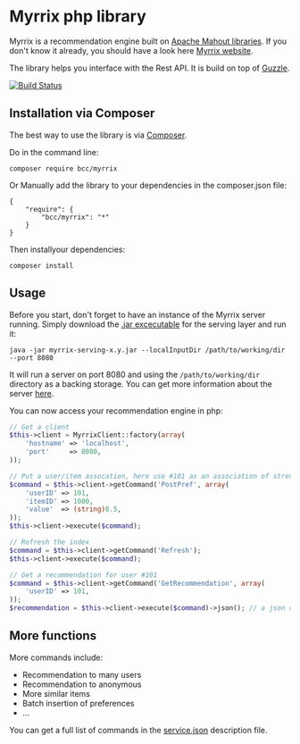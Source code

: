 # Myrrix php library

Myrrix is a recommendation engine built on [Apache Mahout libraries](http://mahout.apache.org/). If you don't know it already, you should have a look here [Myrrix website](http://myrrix.com).

The library helps you interface with the Rest API. It is build on top of [Guzzle](https://github.com/guzzle/guzzle).

[![Build Status](https://travis-ci.org/michelsalib/bcc-myrrix.png)](https://travis-ci.org/michelsalib/bcc-myrrix)

## Installation via Composer

The best way to use the library is via [Composer](http://getcomposer.org/).

Do in the command line:

```
composer require bcc/myrrix
```

Or Manually add the library to your dependencies in the composer.json file:

```
{
    "require": {
        "bcc/myrrix": "*"
    }
}
```

Then installyour dependencies:

```
composer install
```

## Usage

Before you start, don't forget to have an instance of the Myrrix server running. Simply download the [.jar excecutable](http://myrrix.com/download/) for the serving layer and run it:

```
java -jar myrrix-serving-x.y.jar --localInputDir /path/to/working/dir --port 8080
```

It will run a server on port 8080 and using the `/path/to/working/dir` directory as a backing storage. You can get more information about the server [here](http://myrrix.com/documentation-serving-layer/).

You can now access your recommendation engine in php:

``` php
// Get a client
$this->client = MyrrixClient::factory(array(
    'hostname' => 'localhost',
    'port'     => 8080,
));

// Put a user/item assocation, here use #101 as an association of strength 0.5 with item #1000
$command = $this->client->getCommand('PostPref', array(
    'userID' => 101,
    'itemID' => 1000,
    'value'  => (string)0.5,
));
$this->client->execute($command);

// Refresh the index
$command = $this->client->getCommand('Refresh');
$this->client->execute($command);

// Get a recommendation for user #101
$command = $this->client->getCommand('GetRecommendation', array(
    'userID' => 101,
));
$recommendation = $this->client->execute($command)->json(); // a json of itemId and strength (example: [[325,0.53],[98,0.499]])
```

## More functions

More commands include:
- Recommendation to many users
- Recommendation to anonymous
- More similar items
- Batch insertion of preferences
- ...

You can get a full list of commands in the [service.json](https://github.com/michelsalib/bcc-myrrix/blob/master/src/BCC/Myrrix/service.json) description file.
